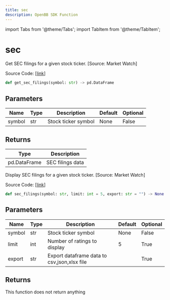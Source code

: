 ```yaml
---
title: sec
description: OpenBB SDK Function
---
```


import Tabs from '@theme/Tabs';
import TabItem from '@theme/TabItem';

# sec

<Tabs>
<TabItem value="model" label="Model" default>

Get SEC filings for a given stock ticker. [Source: Market Watch]

Source Code: [[link](https://github.com/OpenBB-finance/OpenBBTerminal/tree/main/openbb_terminal/stocks/due_diligence/marketwatch_model.py#L20)]

```python
def get_sec_filings(symbol: str) -> pd.DataFrame
```
## Parameters

| Name | Type | Description | Default | Optional |
| ---- | ---- | ----------- | ------- | -------- |
| symbol | str | Stock ticker symbol | None | False |

## Returns

| Type | Description |
| ---- | ----------- |
| pd.DataFrame | SEC filings data |



</TabItem>
<TabItem value="view" label="View">

Display SEC filings for a given stock ticker. [Source: Market Watch]

Source Code: [[link](https://github.com/OpenBB-finance/OpenBBTerminal/tree/main/openbb_terminal/stocks/due_diligence/marketwatch_view.py#L15)]

```python
def sec_filings(symbol: str, limit: int = 5, export: str = "") -> None
```
## Parameters

| Name | Type | Description | Default | Optional |
| ---- | ---- | ----------- | ------- | -------- |
| symbol | str | Stock ticker symbol | None | False |
| limit | int | Number of ratings to display | 5 | True |
| export | str | Export dataframe data to csv,json,xlsx file |  | True |

## Returns

This function does not return anything



</TabItem>
</Tabs>